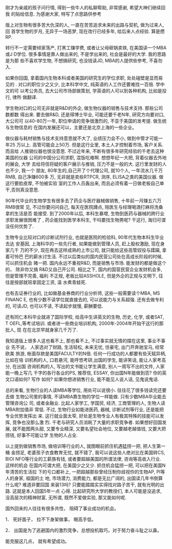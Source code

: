 刚才为亲戚的孩子问行情, 得到一些牛人的私聊帮助, 非常感谢, 希望大神们继续回我
的贴给信息. 
为感谢大家, 特写了点思路供参考

版上对生物有很多苦大仇深的人, 一直在苦苦追求未来的出路与契机, 做为过来人, 回
首学生物的岁月, 无异于一场恶梦, 现在改行已经多年, 给后来人点经验. 算是攒RP. 


转行不一定需要倾家荡产, 打黑工赚学费, 或者让父母砸锅卖铁, 在美国读一个MBA或J
D学位. 很多事情是靠人做出来的, 不是学出来的, 社会是最好的大学. 我的思路是为那
些不喜欢学生物, 不想搞研究, 也没钱读JD, MBA的人提供些参考, 不喜勿入.

如果你回国, 拿着国内生物本科或者美国的研究生的学位求职, 处处碰壁是显而易见的
. 对口的职位少之又少, 比本科学中文, 纯英语的人工作还要难找一百倍. 学中文的可
以考公务员, 去大公司市场部做策划, 学英语的人可以到各种机构, 比如是投行, 律所
做翻译.

学生物对口的公司无非就是R&D的外企, 做生物仪器的销售与技术支持. 那些公司数都数
得出来. 要去做R&D, 还是得博士毕业, 可能还要千老N年, 研究方向要对口, 大公司可
以40-80万一年, 职位申请的竞争很激烈的, 不亚于美国的发考提. 做生统与生物信息的
在国内发展还可以，主要还是北京上海的一些企业。 

做仪器与耗材销售与技术支持意思就不大了, 业绩压力会不小, 做到中管才可能一年25
万以上. 高管可能会上50万. 但是这行业里, 本土人才控制着市场, 客户关系. 而且给
人推销仪器也很没意思. 不过近年来, 不断有很多年研究经验的千老去这种美国的仪器
公司的中国分公司求职, 混饭吃难啊. 想想年纪一大把, 背着仪器去外地的展会, 大学
去给将信将疑的客户展示与推销, 压力不是一般的大. 这行里发财的人也不少, 我一个
朋友, 80年生的,自己开了个代理公司, 就10个人, 一年流水几千万RMB, 自己净赚600多
万, 无非就是卖些RTPCR, 测序, ELISA之类的美国仪器. 做这行要脸皮厚, 不怕被实验
室的工作人员轰出来, 而且必须有着一日做老板自己单干,否则真没意思.

90年代毕业的生物学生有很多去了药企与医疗器械做销售, 十年前一月赚五六万RMB很常
见, 不过你要问问自己, 每天在医院蹲点, 陪医生与经理喝酒打麻将洗桑拿的生活是否
能接受. 到了2000年以后, 本科生暴增, 生物到医药与器械的跨行业求职发展很困难了
, 药企能找到医学本科生, 干吗要找生物男呢? 干这行, 海归可谓没任何优势了. 

生物专业比较对口的诊断试剂行业, 也就是医院的检验科, 90年代生物本科生毕业去达
安基因, 上海科华的一些先行者, 如果能做到管理人员, 赶上股权激励, 现在身家几千
万的不少, 现在再去这样成熟的上市公司, 就只能给这些高管奴役与蹂躏, 拿着可怜巴
巴的薪水讨生活. 不过以后类似的国内民营公司处在高成长阶段的时候, 可以抓住机会
赌一把. 国内永远不重视R&D, 而是销售与市场. 能发财的都是做这个的， 除非你又搞
R&D又自己开公司. 相比之下, 国内的国营民营企业发财机会多, 但是管理不完善, 福利
不正规, 老板比较ASSHOLE, 但是外企的正规与文明下, 往往是按部就班拿固定工资, 温
水煮青蛙死.

也有去证券行业的, 比如做基金券商的行业分析师, 这些一般需要读个MBA, MS FINANC
E, 也有少数不读学位就直接去的, 可以说能力与关系超强. 还有去做专利的, 可读JD,
也可以不读, 不读起步就慢, 薪酬要低.

还有同仁本科毕业就进了国际学校, 给高中生讲英文的生物, 历史, 化学, 或者SAT, T
OEFL,等考试培训. 或者进一些商业培训机构, 2000年-2004年开始干这行的那批人, 现
在在北京早就身家几千万了. 

我知道版上很多人这也看不上, 那也看不上, 不过事实就无情的摆在这里, 事业不事业
先不说， 人家选对了财路, 生活轻松, 未来无忧, 住豪宅, 出门开奔驰宝马, 经常欧美
旅游, 帐面存款是美国FACULTY的N倍. 任何一行成功的人都要有些天赋异柄, 比如在培
训机构的人, 口若悬河, 能呼悠考研,出国的学生, 能讲笑话, 能让人家考高分, 在出国
咨询机构的人, 写出的文书能让学生满意, 别人一周写不出的文件, 人家能一晚上写几
千字的各行各业的PS, 推荐信,  ESSAY, 你出国N年能做到否? 你的英文口语如何? 写作
如何? 如果你想进销售行业, 能不能见人说人话, 见鬼说鬼话. 

总的来看, 生物行业的人读MBA等学位, 用处可以说很小. 往往花了很多钱读完还要去做
生物公司里的事情, 不读MBA靠生物的学位一样能做. 只有少数MBA毕业能去管理咨询公
司, 或者金融业. 比起人家学工, 学国贸, 经济, 工商管理的人, 生物人读MBA附加值非
常低. 不过, 生物行业如能进医药, 器械, 诊断试剂等行业, 还是能把专业优势发挥出
来. 这行就业面太窄, 好处是生物专业人有极其特殊的技能可以发挥, 竞争也没那么激
烈. 千老与研究人员消耗了大量的求职竞争者. 如果想好回国发展, 就不能图两头甜, 
又要专业精深, 又要名望社会地位, 又要越老越值钱, 又要大把捞钱, 好事不可能让学
生物的人占全. 

以上提到做销售市场, 做培训等行业的人, 就图眼前抓住机遇猛捞一把, 把人生第一桶
金捞足, 老婆孩子衣食教育无忧, 就不错了, 我可以说这些人绝对比在美国转CS, BIOI
NFO等行业的工薪族有钱, 或者要超越美国的所谓法律, 咨询等高收入行业. 这样的机会
在国内可谓大把, 在美国少之又少. 抓住机会猛捞一把, 可以把在美国N年清苦的生活拉
下的亏口都补上, 一把超越那些曾经压制你歧视你的生物AP, PI等人的身家, 祖国的土
地, 市场潜力, 消费能力, 都是无比广阔的, 出国读几年书倒算什么呢? 难道非要回国
来装13吗? 只要能踏踏实实得找对路子苦干, 就有光明的出路. 这就是本人回国5年一点
心得. 比起研究所大学的教授们, 本人可能是没追求, 没高层次的精神财富, 无所谓, 
既然不爱做实验, 那又能如何呢. 

国外回来的人往往有很多共性， 阻碍了事业成功的机会。

1．     死好面子， 拉不下身架做事， 眼高手低。

2．     出国是为了逃避国内的激烈竞争，总想投机取巧，对于努力奋斗耻之以鼻。

能克服这几点， 就有希望成功。 
